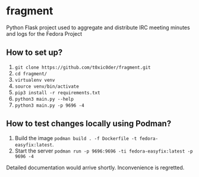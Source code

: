 # fragment
Python Flask project used to aggregate and distribute IRC meeting minutes and logs for the Fedora Project

## How to set up?

1. `git clone https://github.com/t0xic0der/fragment.git`
2. `cd fragment/`
3. `virtualenv venv`
4. `source venv/bin/activate`
5. `pip3 install -r requirements.txt`
6. `python3 main.py --help`
7. `python3 main.py -p 9696 -4`

## How to test changes locally using Podman?

1. Build the image `podman build . -f Dockerfile -t fedora-easyfix:latest`.
2. Start the server `podman run -p 9696:9696 -ti fedora-easyfix:latest -p 9696 -4`

Detailed documentation would arrive shortly. Inconvenience is regretted.
